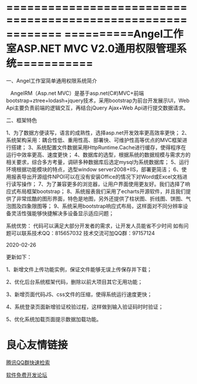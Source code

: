============================================================
==========Angel工作室ASP.NET MVC V2.0通用权限管理系统===========
============================================================

一、Angel工作室简单通用权限系统简介

   AngelRM（Asp.net MVC）是基于asp.net(C#)MVC+前端bootstrap+ztree+lodash+jquery技术，采用bootstrap为前台开发展示UI，Web Api主要负责前端的逻辑交互，再结合jQuery Ajax+Web Api进行提交数据请求。

二、框架特色

1、为了数据方便读写，语言的成熟性，选择asp.net开发效率更高效率更快；
2、系统架构采用：耦合性低、重用性高、部署快、可维护性高等优点的MVC框架进行搭建；
3、系统配置文件数据采用HttpRuntime.Cache进行缓存，使得程序在运行中效率更高、速度更快；
4、数据库的选型，根据系统的数据规模与需求方的相关要求，综合多方考量，调研多种数据库后选定mysql为系统数据库；
5、运行环境根据功能模块的特点，选型window server2008+IIS，部署更简洁；
6、使用报表导出开源组件NPOI可以在没有安装Office的情况下对Word或Excel文档进行读写操作；
7、为了兼容更多的浏览器，让用户界面使用更友好。我们选择了响应式布局框架bootstrap；
8、系统报表我们采用了echarts开源软件，并且我们提供了非常炫酷的图形界面，特色是地图，另外还提供了柱状图、折线图、饼图、气泡图及四象限图等；
9、系统采用bootstrap响应式布局，这样面对不同分辨率设备灵活性强能够快捷解决多设备显示适应问题；

系统优势：
代码可以满足大部分开发者的需求，让开发人员能省不少时间
如有问题可以联系技术QQ：815657032 
技术交流可加QQ群：97157124

2020-02-26

更新如下：

1、新增文件上传功能实例，保证文件能够无误上传保存并下载；

2、优化后台系统框架代码，删除以前大项目其它无用功能；

3、新增页面代码JS、css文件的压缩，使得系统运行速度更快；

4、系统登录页面新增验证校验过程，这样做到输入验证码时时验证；

5、优化系统加载页面提示数据加载功能。


 # 良心友情链接

[腾讯QQ群快速检索](http://u.720life.cn/s/8cf73f7c)

[软件免费开发论坛](http://u.720life.cn/s/bbb01dc0)